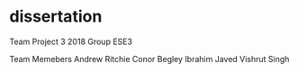 # dissertation

Team Project 3 2018 Group ESE3

Team Memebers
Andrew Ritchie
Conor Begley
Ibrahim Javed
Vishrut Singh
